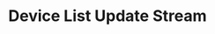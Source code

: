 ---
title: "Device List Update Stream"
published: false
created_at: "2018-05-10"
category: encryption
description:
keywords: merged
client_stats:
server_stats:
sdk_stats:
services_stats:
footnotes:
notes:
links:
 - title: "PR for MSC1212"
   link: "https://github.com/matrix-org/matrix-doc/issues/1212"
 - title: Documentation
   link: "https://docs.google.com/document/d/1fNBZUeMlp0fn0en5bCji5fn6mSvj48UylWfGKrk8ZIw/edit#heading=h.j3k62x61k895"
---